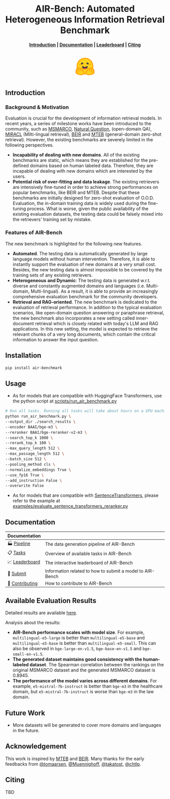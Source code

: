 <h1 align="center"> AIR-Bench: Automated Heterogeneous Information Retrieval Benchmark </h1>

<h4 align="center">
    <p>
        <a href="#introduction">Introduction</a> |
        <a href="#documentation">Documentation</a> |
        <a href="https://huggingface.co/spaces/AIR-Bench/leaderboard">Leaderboard</a> |
        <a href="#citing">Citing</a>
    <p>
</h4>

<h3 align="center">
    <a href="https://huggingface.co/spaces/AIR-Bench/leaderboard"><img style="float: middle; padding: 10px 10px 10px 10px;" width="60" height="55" src="https://github.com/AIR-Bench/AIR-Bench/blob/main/docs/images/hf_logo.png" /></a>
</h3>

## Introduction

### Background & Motivation

Evaluation is crucial for the development of information retrieval models. In recent years, a series of milestone works have been introduced to the community, such as [MSMARCO](https://microsoft.github.io/msmarco/), [Natural Question](https://ai.google.com/research/NaturalQuestions), (open-domain QA), [MIRACL](https://github.com/project-miracl/miracl) (Milti-lingual retrieval), [BEIR](https://github.com/beir-cellar/beir/) and [MTEB](https://github.com/embeddings-benchmark/mteb) (general-domain zero-shot retrieval). However, the existing benchmarks are severely limited in the following perspectives.

- **Incapability of dealing with new domains**. All of the existing benchmarks are static, which means they are established for the pre-defined domains based on human labeled data. Therefore, they are incapable of dealing with new domains which are interested by the users. 
- **Potential risk of over-fitting and data leakage**. The existing retrievers are intensively fine-tuned in order to achieve strong performances on popular benchmarks, like BEIR and MTEB. Despite that these benchmarks are initially designed for zero-shot evaluation of O.O.D. Evaluation, the in-domain training data is widely used during the fine-tuning process. What is worse, given the public availability of the existing evaluation datasets, the testing data could be falsely mixed into the retrievers' training set by mistake. 

### Features of AIR-Bench

The new benchmark is highlighted for the following new features. 

- **Automated**. The testing data is automatically generated by large language models without human intervention. Therefore, it is able to instantly support the evaluation of new domains at a very small cost. Besides, the new testing data is almost impossible to be covered by the training sets of any existing retrievers.
- **Heterogeneous** **and Dynamic**: The testing data is generated w.r.t. diverse and constantly augmented domains and languages (i.e. Multi-domain, Multi-lingual). As a result, it is able to provide an increasingly comprehensive evaluation benchmark for the community developers.  
- **Retrieval and RAG-oriented**. The new benchmark is dedicated to the evaluation of retrieval performance. In addition to the typical evaluation scenarios, like open-domain question answering or paraphrase retrieval, the new benchmark also incorporates a new setting called inner-document retrieval which is closely related with today's LLM and RAG applications. In this new setting, the model is expected to retrieve the relevant chunks of a very long documents, which contain the critical information to answer the input question. 

## Installation

```bash
pip install air-benchmark
```

## Usage
- As for models that are compatible with HuggingFace Transformers, use the python script at [scripts/run_air_benchmark.py](https://github.com/AIR-Bench/AIR-Bench/blob/main/scripts/run_air_benchmark.py)

```bash
# Run all tasks. Running all tasks will take about hours on a GPU machines.
python run_air_benchmark.py \
--output_dir ./search_results \
--encoder BAAI/bge-m3 \
--reranker BAAI/bge-reranker-v2-m3 \
--search_top_k 1000 \
--rerank_top_k 100 \
--max_query_length 512 \
--max_passage_length 512 \
--batch_size 512 \
--pooling_method cls \
--normalize_embeddings True \
--use_fp16 True \
--add_instruction False \
--overwrite False
```

- As for models that are compatible with [SentenceTransformers](https://sbert.net/), please refer to the example at [examples/evaluate_sentence_transformers_reranker.py](https://github.com/AIR-Bench/AIR-Bench/blob/main/examples/evaluate_sentence_transformers_embeddings.py)


## Documentation

| Documentation                                                |                                                           |
| ------------------------------------------------------------ | --------------------------------------------------------- |
| 🏭 [Pipeline](https://github.com/AIR-Bench/AIR-Bench/blob/main/docs/data_generation.md) | The data generation pipeline of AIR-Bench                 |
| 📋 [Tasks](https://github.com/AIR-Bench/AIR-Bench/blob/main/docs/available_tasks.md) | Overview of available tasks in AIR-Bench                  |
| 📈 [Leaderboard](https://huggingface.co/spaces/AIR-Bench/leaderboard) | The interactive leaderboard of AIR-Bench                  |
| 🚀 [Submit](https://github.com/AIR-Bench/AIR-Bench/blob/main/docs/submit_to_leaderboard.md) | Information related to how to submit a model to AIR-Bench |
| 🤝 [Contributing](https://github.com/AIR-Bench/AIR-Bench/blob/main/docs/community_contribution.md) | How to contribute to AIR-Bench                            |

## Available Evaluation Results

Detailed results are available [here](https://github.com/AIR-Bench/AIR-Bench/blob/main/docs/available_evaluation_results.md).

Analysis about the results:

- **AIR-Bench performance scales with model size**. For example, `multilingual-e5-large` is better than `multilingual-e5-base` and `multilingual-e5-base` is better than `multilingual-e5-small`. This can also be observed in `bge-large-en-v1.5`, `bge-base-en-v1.5` and `bge-small-en-v1.5`.
- **The generated dataset maintains good consistency with the human-labeled dataset**. The Spearman correlation between the rankings on the original MSMARCO dataset and the generated MSMARCO dataset is 0.8945.
- **The performance of the model varies across different domains**. For example, `e5-mistral-7b-instruct` is better than `bge-m3` in the healthcare domain, but `e5-mistral-7b-instruct` is worse than `bge-m3` in the law domain.

## Future Work

- More datasets will be generated to cover more domains and languages in the future.

## Acknowledgement
This work is inspired by [MTEB](https://github.com/embeddings-benchmark/mteb) and [BEIR](https://github.com/beir-cellar/beir/). Many thanks for the early feedbacks from [@tomaarsen](https://github.com/tomaarsen), [@Muennighoff](https://github.com/Muennighoff), [@takatost](https://github.com/takatost), [@chtlp](https://github.com/chtlp).


## Citing
TBD
